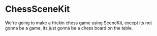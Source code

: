 # ChessSceneKit
We're going to make a frickin chess game using SceneKit, except its not gonna be a game, its just gonna be a chess board on the table.
